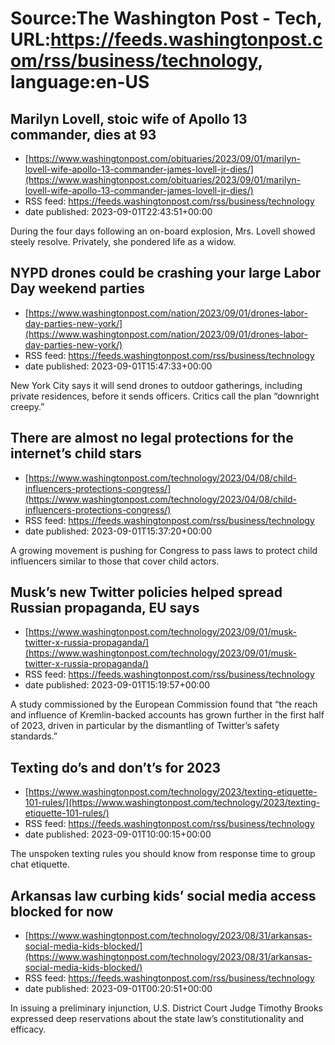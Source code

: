 # Source:The Washington Post - Tech, URL:https://feeds.washingtonpost.com/rss/business/technology, language:en-US

## Marilyn Lovell, stoic wife of Apollo 13 commander, dies at 93
 - [https://www.washingtonpost.com/obituaries/2023/09/01/marilyn-lovell-wife-apollo-13-commander-james-lovell-jr-dies/](https://www.washingtonpost.com/obituaries/2023/09/01/marilyn-lovell-wife-apollo-13-commander-james-lovell-jr-dies/)
 - RSS feed: https://feeds.washingtonpost.com/rss/business/technology
 - date published: 2023-09-01T22:43:51+00:00

During the four days following an on-board explosion, Mrs. Lovell showed steely resolve. Privately, she pondered life as a widow.

## NYPD drones could be crashing your large Labor Day weekend parties
 - [https://www.washingtonpost.com/nation/2023/09/01/drones-labor-day-parties-new-york/](https://www.washingtonpost.com/nation/2023/09/01/drones-labor-day-parties-new-york/)
 - RSS feed: https://feeds.washingtonpost.com/rss/business/technology
 - date published: 2023-09-01T15:47:33+00:00

New York City says it will send drones to outdoor gatherings, including private residences, before it sends officers. Critics call the plan “downright creepy.”

## There are almost no legal protections for the internet’s child stars
 - [https://www.washingtonpost.com/technology/2023/04/08/child-influencers-protections-congress/](https://www.washingtonpost.com/technology/2023/04/08/child-influencers-protections-congress/)
 - RSS feed: https://feeds.washingtonpost.com/rss/business/technology
 - date published: 2023-09-01T15:37:20+00:00

A growing movement is pushing for Congress to pass laws to protect child influencers similar to those that cover child actors.

## Musk’s new Twitter policies helped spread Russian propaganda, EU says
 - [https://www.washingtonpost.com/technology/2023/09/01/musk-twitter-x-russia-propaganda/](https://www.washingtonpost.com/technology/2023/09/01/musk-twitter-x-russia-propaganda/)
 - RSS feed: https://feeds.washingtonpost.com/rss/business/technology
 - date published: 2023-09-01T15:19:57+00:00

A study commissioned by the European Commission found that “the reach and influence of Kremlin-backed accounts has grown further in the first half of 2023, driven in particular by the dismantling of Twitter’s safety standards.”

## Texting do’s and don’t’s for 2023
 - [https://www.washingtonpost.com/technology/2023/texting-etiquette-101-rules/](https://www.washingtonpost.com/technology/2023/texting-etiquette-101-rules/)
 - RSS feed: https://feeds.washingtonpost.com/rss/business/technology
 - date published: 2023-09-01T10:00:15+00:00

The unspoken texting rules you should know from response time to group chat etiquette.

## Arkansas law curbing kids’ social media access blocked for now
 - [https://www.washingtonpost.com/technology/2023/08/31/arkansas-social-media-kids-blocked/](https://www.washingtonpost.com/technology/2023/08/31/arkansas-social-media-kids-blocked/)
 - RSS feed: https://feeds.washingtonpost.com/rss/business/technology
 - date published: 2023-09-01T00:20:51+00:00

In issuing a preliminary injunction, U.S. District Court Judge Timothy Brooks expressed deep reservations about the state law’s constitutionality and efficacy.

